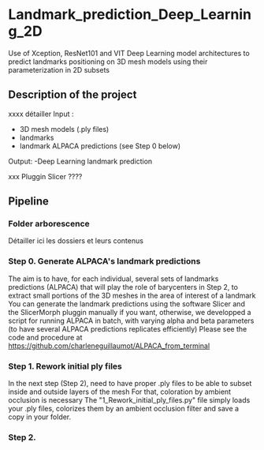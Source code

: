 # Landmark_prediction_Deep_Learning_2D
Use of Xception, ResNet101 and VIT Deep Learning model architectures to predict landmarks positioning on 3D mesh models using their parameterization in 2D subsets 

## Description of the project 
xxxx détailler 
Input : 
- 3D mesh models (.ply files)
- landmarks
- landmark ALPACA predictions (see Step 0 below)

Output: 
-Deep Learning landmark prediction

xxx Pluggin Slicer ????


## Pipeline 
### Folder arborescence 
Détailler ici les dossiers et leurs contenus 

### Step 0. Generate ALPACA's landmark predictions 
The aim is to have, for each individual, several sets of landmarks predictions (ALPACA) that will play the role of barycenters in Step 2, to extract small portions of the 3D meshes in the area of interest of a landmark 
You can generate the landmark predictions using the software Slicer and the SlicerMorph pluggin manually if you want, 
otherwise, we developped a script for running ALPACA in batch, with varying alpha and beta parameters (to have several ALPACA predictions replicates efficiently)
Please see the code and procedure at https://github.com/charleneguillaumot/ALPACA_from_terminal

### Step 1. Rework initial ply files 
In the next step (Step 2), need to have proper .ply files to be able to subset inside and outside layers of the mesh 
For that, coloration by ambient occlusion is necessary 
The "1_Rework_initial_ply_files.py" file simply loads your .ply files, colorizes them by an ambient occlusion filter and save a copy in your folder.

### Step 2. 
